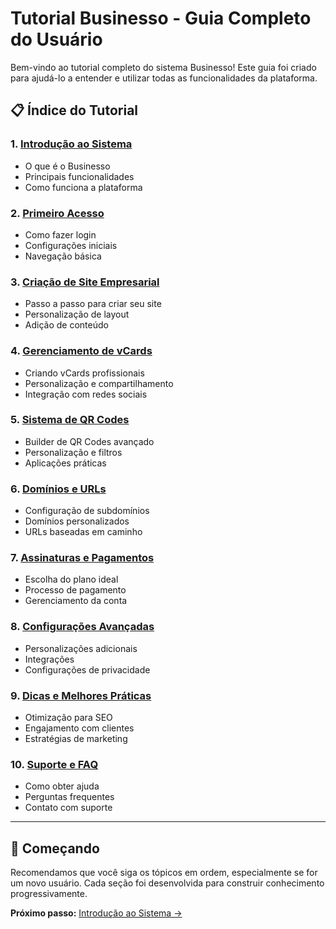 # Tutorial Businesso - Guia Completo do Usuário

Bem-vindo ao tutorial completo do sistema Businesso! Este guia foi criado para ajudá-lo a entender e utilizar todas as funcionalidades da plataforma.

## 📋 Índice do Tutorial

### 1. [Introdução ao Sistema](01-introducao.md)
- O que é o Businesso
- Principais funcionalidades
- Como funciona a plataforma

### 2. [Primeiro Acesso](02-primeiro-acesso.md)
- Como fazer login
- Configurações iniciais
- Navegação básica

### 3. [Criação de Site Empresarial](03-criacao-site.md)
- Passo a passo para criar seu site
- Personalização de layout
- Adição de conteúdo

### 4. [Gerenciamento de vCards](04-vcards.md)
- Criando vCards profissionais
- Personalização e compartilhamento
- Integração com redes sociais

### 5. [Sistema de QR Codes](05-qr-codes.md)
- Builder de QR Codes avançado
- Personalização e filtros
- Aplicações práticas

### 6. [Domínios e URLs](06-dominios-urls.md)
- Configuração de subdomínios
- Domínios personalizados
- URLs baseadas em caminho

### 7. [Assinaturas e Pagamentos](07-assinaturas.md)
- Escolha do plano ideal
- Processo de pagamento
- Gerenciamento da conta

### 8. [Configurações Avançadas](08-configuracoes-avancadas.md)
- Personalizações adicionais
- Integrações
- Configurações de privacidade

### 9. [Dicas e Melhores Práticas](09-dicas-melhores-praticas.md)
- Otimização para SEO
- Engajamento com clientes
- Estratégias de marketing

### 10. [Suporte e FAQ](10-suporte-faq.md)
- Como obter ajuda
- Perguntas frequentes
- Contato com suporte

---

## 🚀 Começando

Recomendamos que você siga os tópicos em ordem, especialmente se for um novo usuário. Cada seção foi desenvolvida para construir conhecimento progressivamente.

**Próximo passo:** [Introdução ao Sistema →](01-introducao.md)
